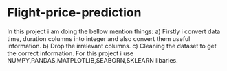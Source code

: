 # Flight-price-prediction
In this project i  am doing the bellow mention things:
a) Firstly i convert data time, duration columns into integer and also convert them useful information.
b) Drop the irrelevant columns.
c) Cleaning the dataset to get the correct information.
For this project i use NUMPY,PANDAS,MATPLOTLIB,SEABORN,SKLEARN libaries.
